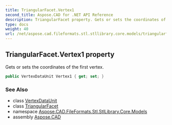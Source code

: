 ```yaml
---
title: TriangularFacet.Vertex1
second_title: Aspose.CAD for .NET API Reference
description: TriangularFacet property. Gets or sets the coordinates of the first vertex
type: docs
weight: 40
url: /net/aspose.cad.fileformats.stl.stllibrary.core.models/triangularfacet/vertex1/
---
```

## TriangularFacet.Vertex1 property

Gets or sets the coordinates of the first vertex.

```csharp
public VertexDataUnit Vertex1 { get; set; }
```

### See Also

* class [VertexDataUnit](../../vertexdataunit/)
* class [TriangularFacet](../)
* namespace [Aspose.CAD.FileFormats.Stl.StlLibrary.Core.Models](../../triangularfacet/)
* assembly [Aspose.CAD](../../../)


